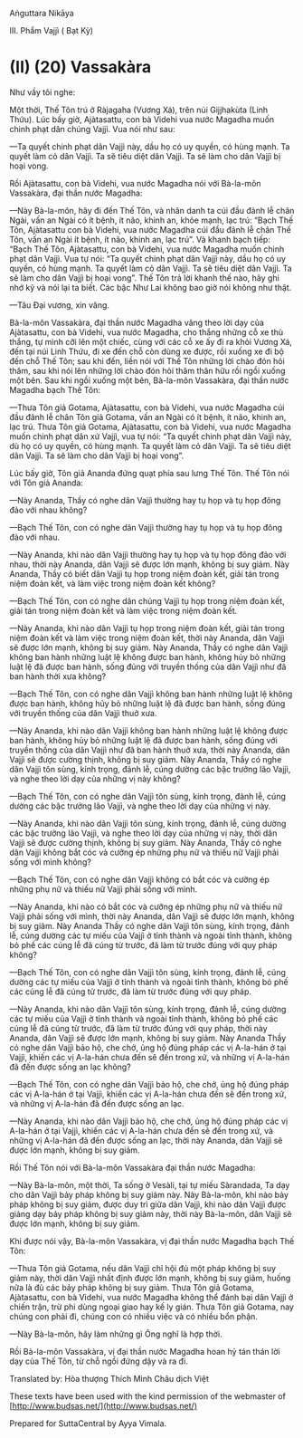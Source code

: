 Aṅguttara Nikāya

III. Phẩm Vajjì ( Bạt Kỳ)

# (II) (20) Vassakàra

Như vầy tôi nghe:

Một thời, Thế Tôn trú ở Ràjagaha (Vương Xá), trên núi Gijjhakùta (Linh Thứu). Lúc bấy giờ, Ajàtasattu, con bà Videhi vua nước Magadha muốn chinh phạt dân chúng Vajjì. Vua nói như sau:

—Ta quyết chinh phạt dân Vajjì này, dầu họ có uy quyền, có hùng mạnh. Ta quyết làm cỏ dân Vajjì. Ta sẽ tiêu diệt dân Vajjì. Ta sẽ làm cho dân Vajjì bị hoại vong.

Rồi Ajàtasattu, con bà Videhi, vua nước Magadha nói với Bà-la-môn Vassakàra, đại thần nước Magadha:

—Này Bà-la-môn, hãy đi đến Thế Tôn, và nhân danh ta cúi đầu đảnh lễ chân Ngài, vấn an Ngài có ít bệnh, ít não, khinh an, khỏe mạnh, lạc trú: “Bạch Thế Tôn, Ajàtasattu con bà Videhi, vua nước Magadha cúi đầu đảnh lễ chân Thế Tôn, vấn an Ngài ít bệnh, ít não, khinh an, lạc trú”. Và khanh bạch tiếp: “Bạch Thế Tôn, Ajàtasattu, con bà Videhi, vua nước Magadha muốn chinh phạt dân Vajjì. Vua tự nói: “Ta quyết chinh phạt dân Vajjì này, dầu họ có uy quyền, có hùng mạnh. Ta quyết làm cỏ dân Vajjì. Ta sẽ tiêu diệt dân Vajjì. Ta sẽ làm cho dân Vajjì bị hoại vong”. Thế Tôn trả lời khanh thế nào, hãy ghi nhớ kỹ và nói lại ta biết. Các bậc Như Lai không bao giờ nói không như thật.

—Tâu Ðại vương, xin vâng.

Bà-la-môn Vassakàra, đại thần nước Magadha vâng theo lời dạy của Ajàtasattu, con bà Videhi, vua nước Magadha, cho thắng những cỗ xe thù thắng, tự mình cỡi lên một chiếc, cùng với các cỗ xe ấy đi ra khỏi Vương Xá, đến tại núi Linh Thứu, đi xe đến chỗ còn dùng xe được, rồi xuống xe đi bộ đến chỗ Thế Tôn; sau khi đến, liền nói với Thế Tôn những lời chào đón hỏi thăm, sau khi nói lên những lời chào đón hỏi thăm thân hữu rồi ngồi xuống một bên. Sau khi ngồi xuống một bên, Bà-la-môn Vassakàra, đại thần nước Magadha bạch Thế Tôn:

—Thưa Tôn giả Gotama, Ajàtasattu, con bà Videhi, vua nước Magadha cúi đầu đảnh lễ chân Tôn giả Gotama, vấn an Ngài có ít bệnh, ít não, khinh an, lạc trú. Thưa Tôn giả Gotama, Ajàtasattu, con bà Videhi, vua nước Magadha muốn chinh phạt dân xứ Vajjì, vua tự nói: “Ta quyết chinh phạt dân Vajjì này, dù họ có uy quyền, có hùng mạnh. Ta quyết làm cỏ dân Vajjì. Ta sẽ tiêu diệt dân Vajjì. Ta sẽ làm cho dân Vajjì bị hoại vong”.

Lúc bấy giờ, Tôn giả Ananda đứng quạt phía sau lưng Thế Tôn. Thế Tôn nói với Tôn giả Ananda:

—Này Ananda, Thầy có nghe dân Vajjì thường hay tụ họp và tụ họp đông đảo với nhau không?

—Bạch Thế Tôn, con có nghe dân Vajjì thường hay tụ họp và tụ họp đông đảo với nhau.

—Này Ananda, khi nào dân Vajjì thường hay tụ họp và tụ họp đông đảo với nhau, thời này Ananda, dân Vajjì sẽ được lớn mạnh, không bị suy giảm. Này Ananda, Thầy có biết dân Vajjì tụ họp trong niệm đoàn kết, giải tán trong niệm đoàn kết, và làm việc trong niệm đoàn kết không?

—Bạch Thế Tôn, con có nghe dân chúng Vajjì tụ họp trong niệm đoàn kết, giải tán trong niệm đoàn kết và làm việc trong niệm đoàn kết.

—Này Ananda, khi nào dân Vajjì tụ họp trong niệm đoàn kết, giải tán trong niệm đoàn kết và làm việc trong niệm đoàn kết, thời này Ananda, dân Vajjì sẽ được lớn mạnh, không bị suy giảm. Này Ananda, Thầy có nghe dân Vajjì không ban hành những luật lệ không được ban hành, không hủy bỏ những luật lệ đã được ban hành, sống đúng với truyền thống của dân Vajjì như đã ban hành thời xưa không?

—Bạch Thế Tôn, con có nghe dân Vajjì không ban hành những luật lệ không được ban hành, không hủy bỏ những luật lệ đã được ban hành, sống đúng với truyền thống của dân Vajjì thuở xưa.

—Này Ananda, khi nào dân Vajjì không ban hành những luật lệ không được ban hành, không hủy bỏ những luật lệ đã được ban hành, sống đúng với truyền thống của dân Vajjì như đã ban hành thuở xưa, thời này Ananda, dân Vajjì sẽ được cường thịnh, không bị suy giảm. Này Ananda, Thầy có nghe dân Vajjì tôn sùng, kính trọng, đảnh lễ, cúng dường các bậc trưởng lão Vajjì, và nghe theo lời dạy của những vị này không?

—Bạch Thế Tôn, con có nghe dân Vajjì tôn sùng, kính trọng, đảnh lễ, cúng dường các bậc trưởng lão Vajjì, và nghe theo lời dạy của những vị này.

—Này Ananda, khi nào dân Vajjì tôn sùng, kính trọng, đảnh lễ, cúng dường các bậc trưởng lão Vajjì, và nghe theo lời dạy của những vị này, thời dân Vajjì sẽ được cường thịnh, không bị suy giảm. Này Ananda, Thầy có nghe dân Vajjì không bắt cóc và cưỡng ép những phụ nữ và thiếu nữ Vajjì phải sống với mình không?

—Bạch Thế Tôn, con có nghe dân Vajjì không có bắt cóc và cưỡng ép những phụ nữ và thiếu nữ Vajjì phải sống với mình.

—Này Ananda, khi nào có bắt cóc và cưỡng ép những phụ nữ và thiếu nữ Vajjì phải sống với mình, thời này Ananda, dân Vajjì sẽ được lớn mạnh, không bị suy giảm. Này Ananda Thầy có nghe dân Vajjì tôn sùng, kính trọng, đảnh lễ, cúng dường các tự miếu của Vajjì ở tỉnh thành và ngoài tỉnh thành, không bỏ phế các cúng lễ đã cúng từ trước, đã làm từ trước đúng với quy pháp không?

—Bạch Thế Tôn, con có nghe dân Vajjì tôn sùng, kính trọng, đảnh lễ, cúng dường các tự miếu của Vajjì ở tỉnh thành và ngoài tỉnh thành, không bỏ phế các cúng lễ đã cúng từ trước, đã làm từ trước đúng với quy pháp.

—Này Ananda, khi nào dân Vajjì tôn sùng, kính trọng, đảnh lễ, cúng dường các tự miếu của Vajjì ở tỉnh thành và ngoài tỉnh thành, không bỏ phế các cúng lễ đã cúng từ trước, đã làm từ trước đúng với quy pháp, thời này Ananda, dân Vajjì sẽ được lớn mạnh, không bị suy giảm. Này Ananda Thầy có nghe dân Vajjì bảo hộ, che chở, ủng hộ đúng pháp các vị A-la-hán ở tại Vajjì, khiến các vị A-la-hán chưa đến sẽ đến trong xứ, và những vị A-la-hán đã đến được sống an lạc không?

—Bạch Thế Tôn, con có nghe dân Vajjì bảo hộ, che chở, ủng hộ đúng pháp các vị A-la-hán ở tại Vajjì, khiến các vị A-la-hán chưa đến sẽ đến trong xứ, và những vị A-la-hán đã đến được sống an lạc.

—Này Ananda, khi nào dân Vajjì bảo hộ, che chở, ủng hộ đúng pháp các vị A-la-hán ở tại Vajjì, khiến các vị A-la-hán chưa đến sẽ đến trong xứ, và những vị A-la-hán đã đến được sống an lạc, thời này Ananda, dân Vajjì sẽ được lớn mạnh, không bị suy giảm.

Rồi Thế Tôn nói với Bà-la-môn Vassakàra đại thần nước Magadha:

—Này Bà-la-môn, một thời, Ta sống ở Vesàli, tại tự miếu Sàrandada, Ta dạy cho dân Vajjì bảy pháp không bị suy giảm này. Này Bà-la-môn, khi nào bảy pháp không bị suy giảm, được duy trì giữa dân Vajjì, khi nào dân Vajjì được giảng dạy bảy pháp không bị suy giảm này, thời này Bà-la-môn, dân Vajjì sẽ được lớn mạnh, không bị suy giảm.

Khi được nói vậy, Bà-la-môn Vassakàra, vị đại thần nước Magadha bạch Thế Tôn:

—Thưa Tôn giả Gotama, nếu dân Vajjì chỉ hội đủ một pháp không bị suy giảm này, thời dân Vajjì nhất định được lớn mạnh, không bị suy giảm, huống nữa là đủ các bảy pháp không bị suy giảm. Thưa Tôn giả Gotama, Ajàtasattu, con bà Videhi, vua nước Magadha không thể đánh bại dân Vajjì ở chiến trận, trừ phi dùng ngoại giao hay kế ly gián. Thưa Tôn giả Gotama, nay chúng con phải đi, chúng con có nhiều việc và có nhiều bổn phận.

—Này Bà-la-môn, hãy làm những gì Ông nghĩ là hợp thời.

Rồi Bà-la-môn Vassakàra, vị đại thần nước Magadha hoan hỷ tán thán lời dạy của Thế Tôn, từ chỗ ngồi đứng dậy và ra đi.

Translated by: Hòa thượng Thích Minh Châu dịch Việt

These texts have been used with the kind permission of the webmaster of [http://www.budsas.net/](http://www.budsas.net/)

Prepared for SuttaCentral by Ayya Vimala.
